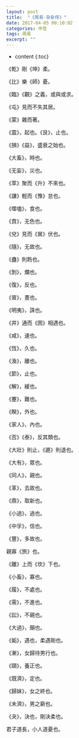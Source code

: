 ```yaml
---
layout: post
title:  "《周易·杂卦传》"
date: 2017-04-05 00:10:02
categories: 中哲
tags: 周易
excerpt: ""
---
```


* content
{:toc}


《乾》剛《坤》柔。
 		
《比》樂《師》憂。
 		
《臨》《觀》之義，或與或求。
 		
《屯》見而不失其居。
 		
《蒙》雜而著。
 		
《震》，起也。《艮》，止也。
 		
《損》《益》，盛衰之始也。
 		
《大畜》，時也。
 		
《无妄》，災也。
 		
《萃》聚而《升》不來也。
 		
《謙》輕而《豫》怠也。
 		
《噬嗑》，食也。
 		
《賁》，无色也。
 		
《兌》見而《巽》伏也。
 		
《隨》，无故也。
 		
《蠱》則飭也。
 		
《剝》，爛也。
 		
《復》，反也。
 		
《晉》，晝也。
 		
《明夷》，誅也。
 		
《井》通而《困》相遇也。
 		
《咸》，速也。
 		
《恆》，久也。
 		
《渙》，離也。
 		
《節》，止也。
 		
《解》，緩也。
 		
《蹇》，難也。
 		
《睽》，外也。
 		
《家人》，內也。
 		
《否》《泰》，反其類也。
 		
《大壯》則止，《遯》則退也。
 		
《大有》，眾也。
 		
《同人》，親也。
 		
《革》，去故也。
 		
《鼎》，取新也。
 		
《小過》，過也。
 		
《中孚》，信也。
 		
《豐》，多故也。
 		
親寡《旅》也。
 		
《離》上而《坎》下也。
 		
《小畜》，寡也。
 		
《履》，不處也。
 		
《需》，不進也。
 		
《訟》，不親也。
 		
《大過》，顛也。
 		
《姤》，遇也，柔遇剛也。
 		
《漸》，女歸待男行也。
 		
《頤》，養正也。
 		
《既濟》，定也。
 		
《歸妹》，女之終也。
 		
《未濟》，男之窮也。
 		
《夬》，決也，剛決柔也。
 		
君子道長，小人道憂也。













